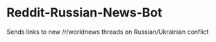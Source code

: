 Reddit-Russian-News-Bot
=======================

Sends links to new /r/worldnews threads on Russian/Ukrainian conflict

